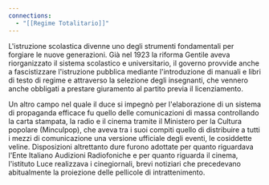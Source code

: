 ```yaml
---
connections:
  - "[[Regime Totalitario]]"
---
```

 L'istruzione scolastica divenne uno degli strumenti fondamentali per forgiare le nuove generazioni. Già nel 1923 la riforma Gentile aveva riorganizzato il sistema scolastico e universitario, il governo provvide anche a fascistizzare l'istruzione pubblica mediante l'introduzione di manuali e libri di testo di regime e attraverso la selezione degli insegnanti, che vennero anche obbligati a prestare giuramento al partito previa il licenziamento. 

Un altro campo nel quale il duce si impegnò per l'elaborazione di un sistema di propaganda efficace fu quello delle comunicazioni di massa controllando la carta stampata, la radio e il cinema tramite il Ministero per la Cultura popolare (Minculpop),  che aveva tra i suoi compiti quello di distribuire a tutti i mezzi di comunicazione una versione ufficiale degli eventi, le cosiddette veline. Disposizioni altrettanto dure furono adottate per quanto riguardava l'Ente Italiano Audizioni Radiofoniche e per quanto riguarda il cinema, l'istituto Luce realizzava i cinegiornali, brevi notiziari che precedevano abitualmente la proiezione delle pellicole di intrattenimento.

